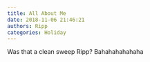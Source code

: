 ```yaml
---
title: All About Me
date: 2018-11-06 21:46:21
authors: Ripp
categories: Holiday
---
```


 Was that a clean sweep Ripp? Bahahahahahaha